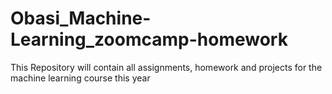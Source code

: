 # Obasi_Machine-Learning_zoomcamp-homework
This Repository will contain all assignments, homework and projects for the machine learning course this year
